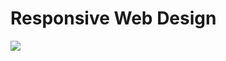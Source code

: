 # Responsive Web Design
![](https://raw.githubusercontent.com/nguy3n47/Responsive_Web_Design/master/Responsive%20Web%20Design%20Certification/freecodecamp-org-certification-nguy3n-responsive-web-design-2020-09-09-11_24_54.png)
